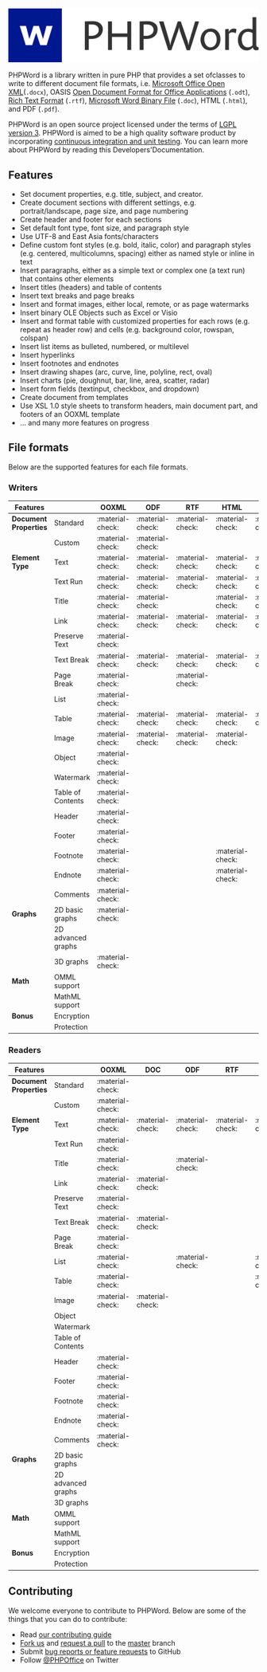 #

![PHPWord](images/phpword.svg)

PHPWord is a library written in pure PHP that provides a set ofclasses to write to different document file formats, i.e. [Microsoft Office Open XML](http://en.wikipedia.org/wiki/Office_Open_XML)(`.docx`), OASIS [Open Document Format for Office Applications](http://en.wikipedia.org/wiki/OpenDocument) (`.odt`), [Rich Text Format](http://en.wikipedia.org/wiki/Rich_Text_Format) (`.rtf`), [Microsoft Word Binary File](https://en.wikipedia.org/wiki/Doc_(computing)) (`.doc`), HTML (`.html`), and PDF (`.pdf`).

PHPWord is an open source project licensed under the terms of [LGPL version 3](https://github.com/PHPOffice/PHPWord/blob/master/COPYING.LESSER). PHPWord is aimed to be a high quality software product by incorporating [continuous integration and unit testing](https://github.com/PHPOffice/PHPWord/actions/workflows/php.yml). You can learn more about PHPWord by reading this Developers'Documentation.
<!---
-  and the `API Documentation <http://phpoffice.github.io/PHPWord/docs/develop/>`__
-->

## Features

- Set document properties, e.g. title, subject, and creator.
- Create document sections with different settings, e.g. portrait/landscape, page size, and page numbering
- Create header and footer for each sections
- Set default font type, font size, and paragraph style
- Use UTF-8 and East Asia fonts/characters
- Define custom font styles (e.g. bold, italic, color) and paragraph styles (e.g. centered, multicolumns, spacing) either as named style or inline in text
- Insert paragraphs, either as a simple text or complex one (a text run) that contains other elements
- Insert titles (headers) and table of contents
- Insert text breaks and page breaks
- Insert and format images, either local, remote, or as page watermarks
- Insert binary OLE Objects such as Excel or Visio
- Insert and format table with customized properties for each rows (e.g. repeat as header row) and cells (e.g. background color, rowspan, colspan)
- Insert list items as bulleted, numbered, or multilevel
- Insert hyperlinks
- Insert footnotes and endnotes
- Insert drawing shapes (arc, curve, line, polyline, rect, oval)
- Insert charts (pie, doughnut, bar, line, area, scatter, radar)
- Insert form fields (textinput, checkbox, and dropdown)
- Create document from templates
- Use XSL 1.0 style sheets to transform headers, main document part, and footers of an OOXML template
- ... and many more features on progress

## File formats

Below are the supported features for each file formats.


### Writers


| Features                  |                      | OOXML  | ODF   | RTF   | HTML   | PDF   |
|---------------------------|----------------------|--------|-------|-------|--------|--------|
| **Document Properties**   | Standard             | :material-check: | :material-check: | :material-check: | :material-check: | :material-check: |
|                           | Custom               | :material-check: | :material-check: |       |        |       |
| **Element Type**          | Text                 | :material-check: | :material-check: | :material-check: | :material-check: | :material-check: |
|                           | Text Run             | :material-check: | :material-check: | :material-check: | :material-check: | :material-check: |
|                           | Title                | :material-check: | :material-check: |       | :material-check: | :material-check: |
|                           | Link                 | :material-check: | :material-check: | :material-check: | :material-check: | :material-check: |
|                           | Preserve Text        | :material-check: |       |       |        |       |
|                           | Text Break           | :material-check: | :material-check: | :material-check: | :material-check: | :material-check: |
|                           | Page Break           | :material-check: |       |  :material-check:    |        |       |
|                           | List                 | :material-check: |       |       |        |       |
|                           | Table                | :material-check: | :material-check: | :material-check: | :material-check: | :material-check: |
|                           | Image                | :material-check: | :material-check: | :material-check: | :material-check: |       |
|                           | Object               | :material-check: |       |       |        |       |
|                           | Watermark            | :material-check: |       |       |        |       |
|                           | Table of Contents    | :material-check: |       |       |        |       |
|                           | Header               | :material-check: |       |       |        |       |
|                           | Footer               | :material-check: |       |       |        |       |
|                           | Footnote             | :material-check: |       |       | :material-check: |       |
|                           | Endnote              | :material-check: |       |       | :material-check: |       |
|                           | Comments             | :material-check: |       |       |        |       |
| **Graphs**                | 2D basic graphs      | :material-check: |       |       |        |       |
|                           | 2D advanced graphs   |        |       |       |        |       |
|                           | 3D graphs            | :material-check: |       |       |        |       |
| **Math**                  | OMML support         |        |       |       |        |       |
|                           | MathML support       |        |       |       |        |       |
| **Bonus**                 | Encryption           |        |       |       |        |       |
|                           | Protection           |        |       |       |        |       |

### Readers


| Features                  |                      | OOXML  | DOC   | ODF   | RTF   | HTML  |
|---------------------------|----------------------|--------|-------|-------|-------|-------|
| **Document Properties**   | Standard             | :material-check: |       |       |       |       |
|                           | Custom               | :material-check: |       |       |       |       |
| **Element Type**          | Text                 | :material-check: | :material-check: | :material-check: | :material-check: | :material-check: |
|                           | Text Run             | :material-check: |       |       |       |       |
|                           | Title                | :material-check: |       | :material-check: |       |       |
|                           | Link                 | :material-check: | :material-check: |       |       |       |
|                           | Preserve Text        | :material-check: |       |       |       |       |
|                           | Text Break           | :material-check: | :material-check: |       |       |       |
|                           | Page Break           | :material-check: |       |       |       |       |
|                           | List                 | :material-check: |       | :material-check: |       | :material-check: |
|                           | Table                | :material-check: |       |       |       | :material-check: |
|                           | Image                | :material-check: | :material-check: |       |       |       |
|                           | Object               |        |       |       |       |       |
|                           | Watermark            |        |       |       |       |       |
|                           | Table of Contents    |        |       |       |       |       |
|                           | Header               | :material-check: |       |       |       |       |
|                           | Footer               | :material-check: |       |       |       |       |
|                           | Footnote             | :material-check: |       |       |       |       |
|                           | Endnote              | :material-check: |       |       |       |       |
|                           | Comments             | :material-check: |       |       |       |       |
| **Graphs**                | 2D basic graphs      |        |       |       |       |       |
|                           | 2D advanced graphs   |        |       |       |       |       |
|                           | 3D graphs            |        |       |       |       |       |
| **Math**                  | OMML support         |        |       |       |       |       |
|                           | MathML support       |        |       |       |       |       |
| **Bonus**                 | Encryption           |        |       |       |       |       |
|                           | Protection           |        |       |       |       |       |


## Contributing

We welcome everyone to contribute to PHPWord. Below are some of the things that you can do to contribute:

-  Read [our contributing guide](https://github.com/PHPOffice/PHPWord/blob/master/CONTRIBUTING.md)
-  [Fork us](https://github.com/PHPOffice/PHPWord/fork) and [request a pull](https://github.com/PHPOffice/PHPWord/pulls) to the [master](https://github.com/PHPOffice/PHPWord/tree/master) branch
-  Submit [bug reports or feature requests](https://github.com/PHPOffice/PHPWord/issues) to GitHub
-  Follow [@PHPOffice](https://twitter.com/PHPOffice) on Twitter
